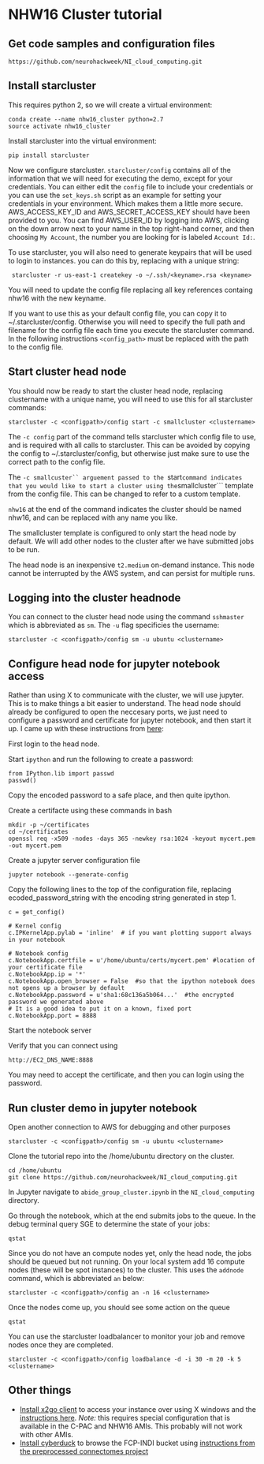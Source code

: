 # NHW16 Cluster tutorial

## Get code samples and configuration files

    https://github.com/neurohackweek/NI_cloud_computing.git

## Install starcluster

This requires python 2, so we will create a virtual environment:

    conda create --name nhw16_cluster python=2.7
    source activate nhw16_cluster

Install starcluster into the virtual environment:

    pip install starcluster

Now we configure starcluster. ```starcluster/config``` contains all of the information that we will need for executing the demo, except for your credentials. You can either edit the ```config``` file to include your credentials or you can use the ```set_keys.sh``` script as an example for setting your credentials in your environment. Which makes them a little more secure. AWS_ACCESS_KEY_ID and AWS_SECRET_ACCESS_KEY should have been provided to you. You can find AWS_USER_ID by logging into AWS, clicking on the down arrow next to your name in the top right-hand corner, and then choosing ```My Account```, the number you are looking for is labeled ```Account Id:```.

To use starcluster, you will also need to generate keypairs that will be used to login to instances. you can do this by, replacing <keyname> with a unique string:

     starcluster -r us-east-1 createkey -o ~/.ssh/<keyname>.rsa <keyname>

You will need to update the config file replacing all key references containg nhw16 with the new keyname.

If you want to use this as your default config file, you can copy it to ~/.starcluster/config. Otherwise you will need to specify the full path and filename for the config file each time you execute the starcluster command. In the following instructions ```<config_path>``` must be replaced with the path to the config file.

## Start cluster head node

You should now be ready to start the cluster head node, replacing clustername with a unique name, you will need to use this for all starcluster commands: 

    starcluster -c <configpath>/config start -c smallcluster <clustername>

The ```-c config``` part of the command tells starcluster which config file to use, and is required with all calls to starcluster. This can be avoided by copying the config to ~/.starcluster/config, but otherwise just make sure to use the correct path to the config file.

The ```-c smallcuster`` arguement passed to the ```start``` command indicates that you would like to start a cluster using the ```smallcluster``` template from the config file. This can be changed to refer to a custom template.

```nhw16``` at the end of the command indicates the cluster should be named nhw16, and can be replaced with any name you like.

The smallcluster template is configured to only start the head node by default. We will add other nodes to the cluster after we have submitted jobs to be run.

The head node is an inexpensive ```t2.medium``` on-demand instance. This node cannot be interrupted by the AWS system, and can persist for multiple runs.

## Logging into the cluster headnode

You can connect to the cluster head node using the command ```sshmaster``` which is abbreviated as ```sm```. The ```-u``` flag specificies the username:

    starcluster -c <configpath>/config sm -u ubuntu <clustername>

## Configure head node for jupyter notebook access

Rather than using X to communicate with the cluster, we will use jupyter. This is to make things a bit easier to understand. The head node should already be configured to open the neccesary ports, we just need to configure a password and certificate for jupyter notebook, and then start it up. I came up with these instructions from [here](http://blog.impiyush.me/2015/02/running-ipython-notebook-server-on-aws.html):

First login to the head node.

Start ```ipython``` and run the following to create a password:

    from IPython.lib import passwd
    passwd()

Copy the encoded password to a safe place, and then quite ipython.

Create a certifacte using these commands in bash

    mkdir -p ~/certificates
    cd ~/certificates
    openssl req -x509 -nodes -days 365 -newkey rsa:1024 -keyout mycert.pem -out mycert.pem

Create a jupyter server configuration file

    jupyter notebook --generate-config

Copy the following lines to the top of the configuration file, replacing ecoded_password_string with the encoding string generated in step 1. 

    c = get_config()
    
    # Kernel config
    c.IPKernelApp.pylab = 'inline'  # if you want plotting support always in your notebook
    
    # Notebook config
    c.NotebookApp.certfile = u'/home/ubuntu/certs/mycert.pem' #location of your certificate file
    c.NotebookApp.ip = '*'
    c.NotebookApp.open_browser = False  #so that the ipython notebook does not opens up a browser by default
    c.NotebookApp.password = u'sha1:68c136a5b064...'  #the encrypted password we generated above
    # It is a good idea to put it on a known, fixed port
    c.NotebookApp.port = 8888

Start the notebook server

Verify that you can connect using

    http://EC2_DNS_NAME:8888

You may need to accept the certificate, and then you can login using the password.

## Run cluster demo in jupyter notebook

Open another connection to AWS for debugging and other purposes

    starcluster -c <configpath>/config sm -u ubuntu <clustername>

Clone the tutorial repo into the /home/ubuntu directory on the cluster.

    cd /home/ubuntu
    git clone https://github.com/neurohackweek/NI_cloud_computing.git

In Jupyter navigate to ```abide_group_cluster.ipynb``` in the ```NI_cloud_computing``` directory.

Go through the notebook, which at the end submits jobs to the queue. In the debug terminal query SGE to determine the state of your jobs:

    qstat

Since you do not have an compute nodes yet, only the head node, the jobs should be queued but not running. On your local system add 16 compute nodes (these will be spot instances) to the cluster. This uses the ```addnode``` command, which is abbreviated ```an``` below:

    starcluster -c <configpath>/config an -n 16 <clustername>

Once the nodes come up, you should see some action on the queue

    qstat

You can use the starcluster loadbalancer to monitor your job and remove nodes once they are completed.

    starcluster -c <configpath>/config loadbalance -d -i 30 -m 20 -k 5 <clustername>

## Other things
- [Install x2go client](http://wiki.x2go.org/doku.php/download:start) to access your instance over using X windows and the [instructions here](http://fcp-indi.github.io/docs/user/cloud.html#x2go). *Note:* this requires special configuration that is available in the C-PAC and NHW16 AMIs. This probably will not work with other AMIs.
- [Install cyberduck](https://cyberduck.io/?l=en) to browse the FCP-INDI bucket using [instructions from the preprocessed connectomes project](http://preprocessed-connectomes-project.org/abide/download.html)
